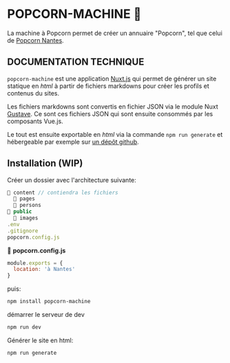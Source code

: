 # POPCORN-MACHINE 🍿

La machine à Popcorn permet de créer un annuaire "Popcorn", tel que celui de [Popcorn Nantes](https://github.com/popcorn-nantes/popcorn-nantes).

## DOCUMENTATION TECHNIQUE

`popcorn-machine` est une application [Nuxt.js](https://github.com/nuxt/nuxt.js) qui permet de générer un site statique en _html_ à partir de fichiers markdowns pour créer les profils et contenus du sites.

Les fichiers markdowns sont convertis en fichier JSON via le module Nuxt [Gustave](https://github.com/yann-yinn/nuxt-gustave). Ce sont ces fichiers JSON qui sont ensuite consommés par les composants Vue.js.

Le tout est ensuite exportable en _html_ via la commande `npm run generate` et hébergeable par exemple sur [un dépôt github](https://github.com/popcorn-nantes/popcorn-nantes.github.io).

## Installation (WIP)

Créer un dossier avec l'architecture suivante:

```js
📁 content // contiendra les fichiers
  📁 pages
  📁 persons
📁 public
  📁 images
.env
.gitignore
popcorn.config.js
```

📝 **popcorn.config.js**

```js
module.exports = {
  location: 'à Nantes'
}
```

puis:

```sh
npm install popcorn-machine
```

démarrer le serveur de dev

```sh
npm run dev
```

Générer le site en html:

```sh
npm run generate
```
